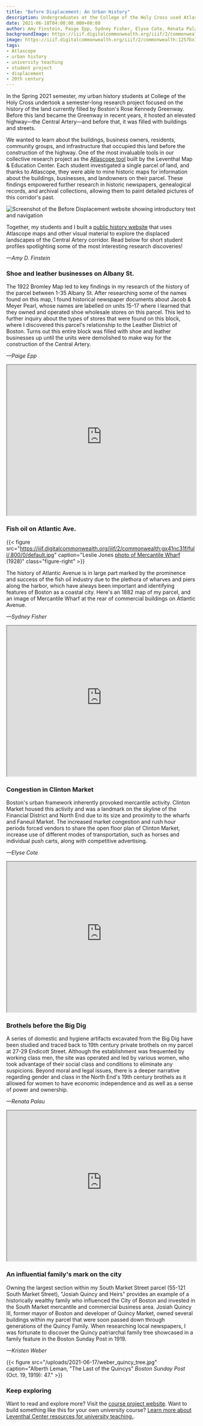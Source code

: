 ```yaml
---
title: "Before Displacement: An Urban History"
description: Undergraduates at the College of the Holy Cross used Atlascope to research the buildings and landscapes of Boston that were destroyed by the Central Artery
date: 2021-06-18T04:00:00.000+00:00
author: Amy Finstein, Paige Epp, Sydney Fisher, Elyse Cote, Renata Palau, and Kristen Weber
backgroundImage: https://iiif.digitalcommonwealth.org/iiif/2/commonwealth:1257bx70n/2724,503,4696,2135/,1200/0/default.jpg
image: https://iiif.digitalcommonwealth.org/iiif/2/commonwealth:1257bx70n/2724,503,4696,2135/,1200/0/default.jpg
tags:
- Atlascope
- urban history
- university teaching
- student project
- displacement
- 20th century
---
```


In the Spring 2021 semester, my urban history students at College of the
Holy Cross undertook a semester-long research project focused on the
history of the land currently filled by Boston's Rose Kennedy Greenway.
Before this land became the Greenway in recent years, it hosted an elevated highway—the
Central Artery—and before that, it was filled with buildings and
streets.

We wanted to learn about the buildings, business owners,
residents, community groups, and infrastructure that occupied this land
before the construction of the highway. One of the most invaluable tools in our collective research project as the [Atlascope tool](https://atlascope.leventhalmap.org) built by the Leventhal Map & Education Center. Each student investigated a single parcel of
land, and thanks to Atlascope, they were able to mine historic maps for
information about the buildings, businesses, and landowners on their
parcel. These findings empowered further research in historic
newspapers, genealogical records, and archival collections, allowing
them to paint detailed pictures of this corridor's past.

![Screenshot of the Before Displacement website showing introductory text and navigation](/uploads/2021-06-17/before-displacement-screenshot.png)

Together, my students and I built a [public history website](https://sites.google.com/holycross.edu/mmc) that uses Atlascope maps and other visual material to explore the displaced landscapes of the Central Artery corridor. Read below for
short student profiles spotlighting some of the most interesting research discoveries!

*—Amy D. Finstein*

### Shoe and leather businesses on Albany St.

The 1922 Bromley Map led to key findings in my research of the history
of the parcel between 1-35 Albany St. After researching some of the
names found on this map, I found historical newspaper documents about
Jacob & Meyer Pearl, whose names are labelled on units 15-17 where I
learned that they owned and operated shoe wholesale stores on this
parcel. This led to further inquiry about the types of stores that
were found on this block, where I discovered this parcel's
relationship to the Leather District of Boston. Turns out this entire
block was filled with shoe and leather businesses up until the units
were demolished to make way for the construction of the Central
Artery.

*—Paige Epp*

<iframe width="100%" height="400" src="https://atlascope.leventhalmap.org/#view:embed$base:000$overlay:39999059011526$zoom:19.32$center:-7910318.662288891,5213631.324780119$mode:glass$pos:289"></iframe>



### Fish oil on Atlantic Ave.

{{< figure src="https://iiif.digitalcommonwealth.org/iiif/2/commonwealth:gx41nc31f/full/,800/0/default.jpg" caption="Leslie Jones [photo of Mercantile Wharf](https://ark.digitalcommonwealth.org/ark:/50959/gx41nc305) (1928)"  class="figure-right" >}}

The history of Atlantic Avenue is in large part marked by the
prominence and success of the fish oil industry due to the plethora of
wharves and piers along the harbor, which have always been important
and identifying features of Boston as a coastal city. Here's an 1882
map of my parcel, and an image of Mercantile Wharf at the rear of
commercial buildings on Atlantic Avenue.

*—Sydney Fisher*

<iframe width="100%" height="400" src="https://atlascope.leventhalmap.org/#view:embed$base:000$overlay:39999085945739$zoom:19.75$center:-7909615.243442572,5214169.603584346$mode:glass$pos:289"></iframe>


### Congestion in Clinton Market

Boston's urban framework inherently provoked mercantile activity.
Clinton Market housed this activity and was a landmark on the skyline
of the Financial District and North End due to its size and proximity
to the wharfs and Faneuil Market. The increased market congestion and
rush hour periods forced vendors to share the open floor plan of
Clinton Market, increase use of different modes of transportation,
such as horses and individual push carts, along with competitive
advertising.

*—Elyse Cote*

<iframe width="100%" height="400" src="https://atlascope.leventhalmap.org/#view:embed$base:000$overlay:39999059011690$zoom:18.26$center:-7909440.828439227,5215145.796240358$mode:glass$pos:342"></iframe>


### Brothels before the Big Dig

A series of domestic and hygiene artifacts excavated from the Big Dig
have been studied and traced back to 19th century private brothels on
my parcel at 27-29 Endicott Street. Although the establishment was
frequented by working class men, the site was operated and led by
various women, who took advantage of their social class and conditions
to eliminate any suspicions. Beyond moral and legal issues, there is a
deeper narrative regarding gender and class in the North End's 19th
century brothels as it allowed for women to have economic independence
and as well as a sense of power and ownership.

*—Renata Palau*

<iframe width="100%" height="400" src="https://atlascope.leventhalmap.org/#view:embed$base:000$overlay:39999085945739$zoom:18.64$center:-7910018.230601404,5215448.182299385$mode:glass$pos:342"></iframe>

### An influential family's mark on the city

Owning the largest section within my South Market Street parcel
(55-121 South Market Street), "Josiah Quincy and Heirs" provides an
example of a historically wealthy family who influenced the City of
Boston and invested in the South Market mercantile and commercial
business area. Josiah Quincy III, former mayor of Boston and developer
of Quincy Market, owned several buildings within my parcel that were
soon passed down through generations of the Quincy Family. When
researching local newspapers, I was fortunate to discover the Quincy
patriarchal family tree showcased in a family feature in the Boston
Sunday Post in 1919.

*—Kristen Weber*

{{< figure src="/uploads/2021-06-17/weber_quincy_tree.jpg" caption="Alberth Leman, \"The Last of the Quincys\" *Boston Sunday Post* (Oct. 19, 1919): 47." >}}

### Keep exploring

Want to read and explore more? Visit the [course project website](https://sites.google.com/holycross.edu/mmc). Want to build something like this for your own university course? [Learn more about Leventhal Center resources for university teaching.](http://localhost:1313/education/university/).
